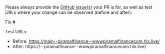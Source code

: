 Please always provide the [GitHub issue(s)](../issues) your PR is for, as well as test URLs where your change can be observed (before and after):

Fix #<gh-issue-id>

Test URLs:
- Before: https://main--piramalfinance--wwwpiramalfinancecom.hlx.live/
- After: https://<branch>--piramalfinance--wwwpiramalfinancecom.hlx.live/
